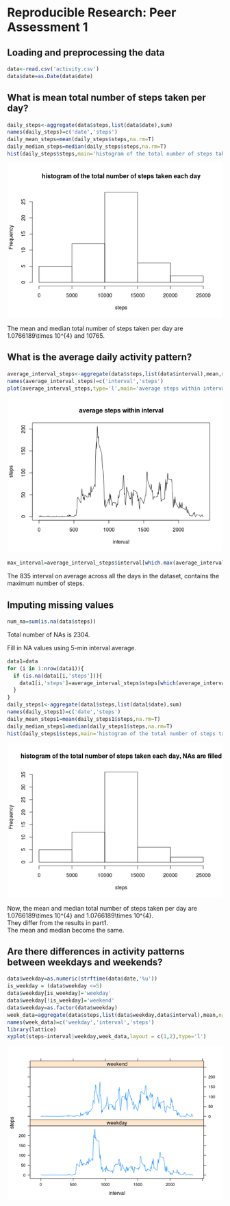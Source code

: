 # Reproducible Research: Peer Assessment 1


## Loading and preprocessing the data

```r
data<-read.csv('activity.csv')
data$date=as.Date(data$date)
```

## What is mean total number of steps taken per day?

```r
daily_steps<-aggregate(data$steps,list(data$date),sum)
names(daily_steps)=c('date','steps')
daily_mean_steps=mean(daily_steps$steps,na.rm=T)
daily_median_steps=median(daily_steps$steps,na.rm=T)
hist(daily_steps$steps,main='histogram of the total number of steps taken each day',xlab='steps')
```

![](PA1_template_files/figure-html/unnamed-chunk-2-1.png) 

The mean and median total number of steps taken per day are 1.0766189\times 10^{4} and 10765.


## What is the average daily activity pattern?

```r
average_interval_steps<-aggregate(data$steps,list(data$interval),mean,na.rm=T)
names(average_interval_steps)=c('interval','steps')
plot(average_interval_steps,type='l',main='average steps within interval')
```

![](PA1_template_files/figure-html/unnamed-chunk-3-1.png) 

```r
max_interval=average_interval_steps$interval[which.max(average_interval_steps$steps)]
```

The 835 interval on average across all the days in the dataset, contains the maximum number of steps.

## Imputing missing values

```r
num_na=sum(is.na(data$steps))
```

Total number of NAs is 2304.  

Fill in NA values using 5-min interval average.  

```r
data1=data
for (i in 1:nrow(data1)){
  if (is.na(data1[i,'steps'])){
    data1[i,'steps']=average_interval_steps$steps[which(average_interval_steps$interval==data1[i,'interval'])]
  }
}
daily_steps1<-aggregate(data1$steps,list(data1$date),sum)
names(daily_steps1)=c('date','steps')
daily_mean_steps1=mean(daily_steps1$steps,na.rm=T)
daily_median_steps1=median(daily_steps1$steps,na.rm=T)
hist(daily_steps1$steps,main='histogram of the total number of steps taken each day, NAs are filled',xlab='steps')
```

![](PA1_template_files/figure-html/unnamed-chunk-5-1.png) 

Now, the mean and median total number of steps taken per day are 1.0766189\times 10^{4} and 1.0766189\times 10^{4}.  
They differ from the results in part1.  
The mean and median become the same.  


## Are there differences in activity patterns between weekdays and weekends?

```r
data$weekday=as.numeric(strftime(data$date,'%u'))
is_weekday = (data$weekday <=5)
data$weekday[is_weekday]='weekday'
data$weekday[!is_weekday]='weekend'
data$weekday=as.factor(data$weekday)
week_data=aggregate(data$steps,list(data$weekday,data$interval),mean,na.rm=T)
names(week_data)=c('weekday','interval','steps')
library(lattice)
xyplot(steps~interval|weekday,week_data,layout = c(1,2),type='l')
```

![](PA1_template_files/figure-html/unnamed-chunk-6-1.png) 



